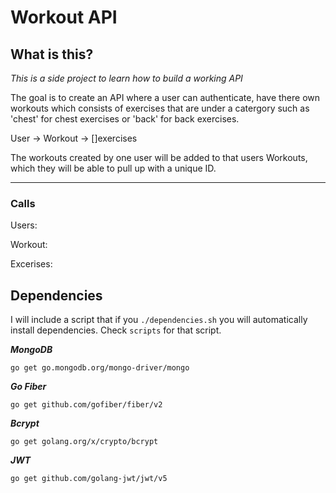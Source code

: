 # Workout API


## What is this? 

*This is a side project to learn how to build a working API*

The goal is to create an API where a user can authenticate, have there own workouts 
which consists of exercises that are under a catergory such as 'chest' for chest exercises 
or 'back' for back exercises.

User -> Workout -> []exercises

The workouts created by one user will be added to that users Workouts, which they will 
be able to pull up with a unique ID. 

------
### Calls

Users:

Workout:

Excerises:


## Dependencies 
I will include a script that if you `./dependencies.sh` you will automatically install dependencies.
Check `scripts` for that script.


***MongoDB***

`go get go.mongodb.org/mongo-driver/mongo`

***Go Fiber***

`go get github.com/gofiber/fiber/v2`

***Bcrypt***

`go get golang.org/x/crypto/bcrypt`

***JWT***

`go get github.com/golang-jwt/jwt/v5`
